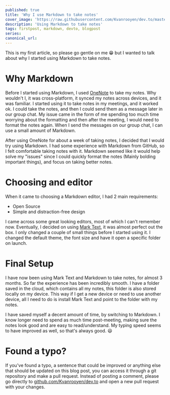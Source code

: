 ```yaml
---
published: true
title: 'Why I use Markdown to take notes'
cover_image: 'https://raw.githubusercontent.com/Kvanrooyen/dev.to/master/blog-posts/why-i-use-markdown-to-take-notes/assets/notes.jpg'
description: 'Using Markdown to take notes'
tags: firstpost, markdown, devto, blogpost
series:
canonical_url:
---
```


This is my first article, so please go gentle on me :grin: but I wanted to talk about why I started using Markdown to take notes.

# Why Markdown

Before I started using Markdown, I used [OneNote](https://www.microsoft.com/en-ie/microsoft-365/onenote/digital-note-taking-app?rtc=1) to take my notes. Why wouldn't I, it was cross-platform, it synced my notes across devices, and it was familiar. I started using it to take notes in my meetings, and it worked ok. I could take the notes, and then I could send them as a message later in our group chat. My issue came in the form of me spending too much time worrying about the formatting and then after the meeting, I would need to format the notes again. When I send the messages on our group chat, I can use a small amount of Markdown.

After using OneNote for about a week of taking notes, I decided that I would try using Markdown. I had some experience with Markdown from GitHub, so I felt comfortable taking notes with it. Markdown seemed like it would help solve my "issues" since I could quickly format the notes (Mainly bolding important things), and focus on taking better notes.

# Choosing and editor

When it came to choosing a Markdown editor, I had 2 main requirements:

- Open Source
- Simple and distraction-free design

I came across some great looking editors, most of which I can't remember now. Eventually, I decided on using [Mark Text](https://github.com/marktext/marktext), it was almost perfect out the box. I only changed a couple of small things before I started using it. I changed the default theme, the font size and have it open a specific folder on launch.

# Final Setup

I have now been using Mark Text and Markdown to take notes, for almost 3 months. So far the experience has been incredibly smooth. I have a folder saved in the cloud, which contains all my notes, this folder is also stored locally on my device. This way if I get a new device or need to use another device, all I need to do is install Mark Text and point to the folder with my notes.

I have saved myself a decent amount of time, by switching to Markdown. I know longer need to spend as much time post-meeting, making sure the notes look good and are easy to read/understand. My typing speed seems to have improved as well, so that's always good. :smiley:

# Found a typo?

If you've found a typo, a sentence that could be improved or anything else that should be updated on this blog post, you can access it through a git repository and make a pull request. Instead of posting a comment, please go directly to [github.com/Kvanrooyen/dev.to](https://github.com/Kvanrooyen/dev.to) and open a new pull request with your changes.
